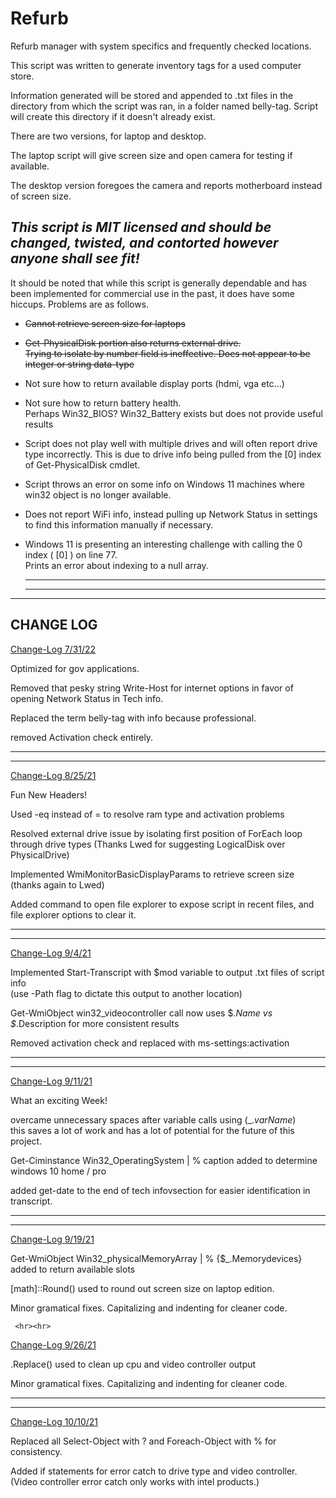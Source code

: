 # Refurb
Refurb manager with system specifics and frequently checked locations.


This script was written to generate inventory tags for a used computer store.

Information generated will be stored and appended to .txt files in the directory from which the script was ran, in a folder named belly-tag.
  Script will create this directory if it doesn't already exist.

There are two versions, for laptop and desktop.

The laptop script will give screen size and open camera for testing if available.

The desktop version foregoes the camera and reports motherboard instead of screen size.


<h2><i>This script is MIT licensed and should be changed, twisted, and contorted however anyone shall see fit!</i></h2>


It should be noted that while this script is generally dependable and has been implemented for commercial use in the past, it does have some hiccups.
Problems are as follows.

- <strike>Cannot retrieve screen size for laptops</strike>

- <strike> Get-PhysicalDisk portion also returns external drive.</strike> <br>
   <strike>Trying to isolate by number field is ineffective. Does not appear to be integer or string data-type</strike>

- Not sure how to return available display ports (hdmi, vga etc...)

- Not sure how to return battery health.<br> 
  Perhaps Win32_BIOS? Win32_Battery exists but does not provide useful results

- Script does not play well with multiple drives and will often report drive type incorrectly.
    This is due to drive info being pulled from the [0] index of Get-PhysicalDisk cmdlet.
  
- Script throws an error on some info on Windows 11 machines where win32 object is no longer available.

- Does not report WiFi info, instead pulling up Network Status in settings to find this information manually if necessary.
   
- Windows 11 is presenting an interesting challenge with calling the 0 index ( [0] ) on line 77. <br>
  Prints an error about indexing to a null array.
  
  <hr><hr>
  
-----------------------------------------------------------------------------------------------------------------------
CHANGE LOG
-----------------------------------------------------------------------------------------------------------------------
    
  <u>Change-Log 7/31/22</u>
  
  Optimized for gov applications.
  
  Removed that pesky string Write-Host for internet options in favor of opening Network Status in Tech info.
  
  Replaced the term belly-tag with info because professional.
  
  removed Activation check entirely.
  
  <hr><hr>
  
  <u>Change-Log 8/25/21</u>
  
  Fun New Headers!
  
  Used -eq instead of = to resolve ram type and activation problems
  
  Resolved external drive issue by isolating first position of ForEach loop through drive types
     (Thanks Lwed for suggesting LogicalDisk over PhysicalDrive)
  
  Implemented WmiMonitorBasicDisplayParams to retrieve screen size (thanks again to Lwed)
  
  Added command to open file explorer to expose script in recent files, and file explorer options to clear it.
  
    
  <hr><hr>
  
  <u>Change-Log 9/4/21</u>
  
  Implemented Start-Transcript with $mod variable to output .txt files of script info
   <br>(use -Path flag to dictate this output to another location)
   
  Get-WmiObject win32_videocontroller call now uses $_.Name vs $_.Description for more consistent results
  
  Removed activation check and replaced with ms-settings:activation
 
   <hr><hr>
  
  <u>Change-Log 9/11/21</u>
  
  What an exciting Week!
  
  overcame unnecessary spaces after variable calls using $($_.<i>varName</i>) 
    <br> this saves a lot of work and has a lot of potential for the future of this project.
    
  Get-Ciminstance Win32_OperatingSystem | % caption added to determine windows 10 home / pro
   
  added get-date to the end of tech infovsection for easier identification in transcript.
   
   <hr><hr>
  
  <u>Change-Log 9/19/21</u>
 
  Get-WmiObject Win32_physicalMemoryArray | % {$_.Memorydevices} added to return available slots
  
  [math]::Round() used to round out screen size on laptop edition.
  
  Minor gramatical fixes. Capitalizing and indenting for cleaner code.
  
     <hr><hr>
  
  <u>Change-Log 9/26/21</u>
 
  .Replace() used to clean up cpu and video controller output
  
  Minor gramatical fixes. Capitalizing and indenting for cleaner code.
  
   <hr><hr>
  
  <u>Change-Log 10/10/21</u>
   
  Replaced all Select-Object with ? and Foreach-Object with % for consistency.

  Added if statements for error catch to drive type and video controller. <br>
   (Video controller error catch only works with intel products.)
  


